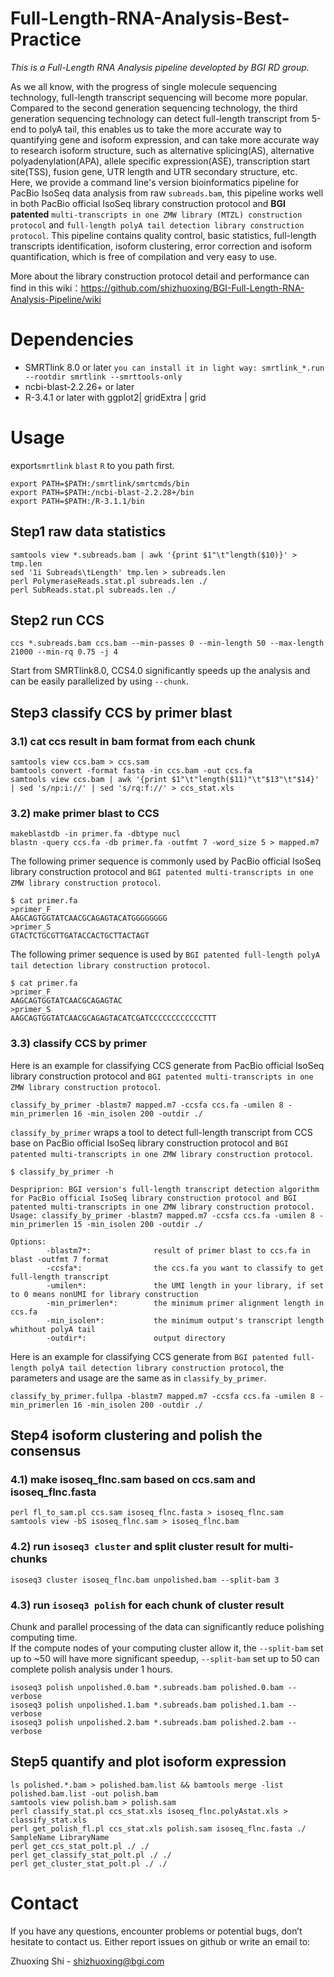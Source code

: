# Full-Length-RNA-Analysis-Best-Practice
*This is a Full-Length RNA Analysis pipeline developted by BGI RD group.*

As we all know, with the progress of single molecule sequencing technology, full-length transcript sequencing will become more popular. Compared to the second generation sequencing technology, the third generation sequencing technology can detect full-length transcript from 5-end to polyA tail, this enables us to take the more accurate way to quantifying gene and isoform expression, and can take more accurate way to research isoform structure, such as alternative splicing(AS), alternative polyadenylation(APA), allele specific expression(ASE), transcription start site(TSS), fusion gene, UTR length and UTR secondary structure, etc.   
Here, we provide a command line's version bioinformatics pipeline for PacBio IsoSeq data analysis from raw `subreads.bam`, this pipeline works well in both PacBio official IsoSeq library construction protocol and **BGI patented** `multi-transcripts in one ZMW library (MTZL) construction protocol` and `full-length polyA tail detection library construction protocol`. This pipeline contains quality control, basic statistics, full-length transcripts identification, isoform clustering, error correction and isoform quantification, which is free of compilation and very easy to use.

More about the library construction protocol detail and performance can find in this wiki：https://github.com/shizhuoxing/BGI-Full-Length-RNA-Analysis-Pipeline/wiki

# Dependencies
* SMRTlink 8.0 or later `you can install it in light way: smrtlink_*.run --rootdir smrtlink --smrttools-only`
* ncbi-blast-2.2.26+ or later
* R-3.4.1 or later with ggplot2| gridExtra | grid

# Usage
export`smrtlink` `blast` `R` to you path first.
```
export PATH=$PATH:/smrtlink/smrtcmds/bin
export PATH=$PATH:/ncbi-blast-2.2.28+/bin
export PATH=$PATH:/R-3.1.1/bin
```

## Step1 raw data statistics
```
samtools view *.subreads.bam | awk '{print $1"\t"length($10)}' > tmp.len
sed '1i Subreads\tLength' tmp.len > subreads.len
perl PolymeraseReads.stat.pl subreads.len ./
perl SubReads.stat.pl subreads.len ./
```
## Step2 run CCS
```
ccs *.subreads.bam ccs.bam --min-passes 0 --min-length 50 --max-length 21000 --min-rq 0.75 -j 4
```
Start from SMRTlink8.0, CCS4.0 significantly speeds up the analysis and can be easily parallelized by using `--chunk`. 

## Step3 classify CCS by primer blast
### 3.1) cat ccs result in bam format from each chunk
```
samtools view ccs.bam > ccs.sam
bamtools convert -format fasta -in ccs.bam -out ccs.fa 
samtools view ccs.bam | awk '{print $1"\t"length($11)"\t"$13"\t"$14}' | sed 's/np:i://' | sed 's/rq:f://' > ccs_stat.xls 
```
### 3.2) make primer blast to CCS
```
makeblastdb -in primer.fa -dbtype nucl
blastn -query ccs.fa -db primer.fa -outfmt 7 -word_size 5 > mapped.m7 
```
The following primer sequence is commonly used by PacBio official IsoSeq library construction protocol and `BGI patented multi-transcripts in one ZMW library construction protocol`.
```
$ cat primer.fa
>primer_F
AAGCAGTGGTATCAACGCAGAGTACATGGGGGGGG
>primer_S
GTACTCTGCGTTGATACCACTGCTTACTAGT
```
The following primer sequence is used by `BGI patented full-length polyA tail detection library construction protocol`.
```
$ cat primer.fa
>primer_F
AAGCAGTGGTATCAACGCAGAGTAC
>primer_S
AAGCAGTGGTATCAACGCAGAGTACATCGATCCCCCCCCCCCCTTT
```
### 3.3) classify CCS by primer
Here is an example for classifying CCS generate from PacBio official IsoSeq library construction protocol and `BGI patented multi-transcripts in one ZMW library construction protocol`.
```
classify_by_primer -blastm7 mapped.m7 -ccsfa ccs.fa -umilen 8 -min_primerlen 16 -min_isolen 200 -outdir ./ 
```
`classify_by_primer` wraps a tool to detect full-length transcript from CCS base on PacBio official IsoSeq library construction protocol and `BGI patented multi-transcripts in one ZMW library construction protocol`.
```
$ classify_by_primer -h

Despriprion: BGI version's full-length transcript detection algorithm for PacBio official IsoSeq library construction protocol and BGI patented multi-transcripts in one ZMW library construction protocol.
Usage: classify_by_primer -blastm7 mapped.m7 -ccsfa ccs.fa -umilen 8 -min_primerlen 15 -min_isolen 200 -outdir ./

Options:
        -blastm7*:              result of primer blast to ccs.fa in blast -outfmt 7 format
        -ccsfa*:                the ccs.fa you want to classify to get full-length transcript
        -umilen*:               the UMI length in your library, if set to 0 means nonUMI for library construction
        -min_primerlen*:        the minimum primer alignment length in ccs.fa
        -min_isolen*:           the minimum output's transcript length whithout polyA tail
        -outdir*:               output directory
```
Here is an example for classifying CCS generate from `BGI patented full-length polyA tail detection library construction protocol`, the parameters and usage are the same as in `classify_by_primer`.
```
classify_by_primer.fullpa -blastm7 mapped.m7 -ccsfa ccs.fa -umilen 8 -min_primerlen 16 -min_isolen 200 -outdir ./ 
```
## Step4 isoform clustering and polish the consensus
### 4.1) make isoseq_flnc.sam based on ccs.sam and isoseq_flnc.fasta
```
perl fl_to_sam.pl ccs.sam isoseq_flnc.fasta > isoseq_flnc.sam   
samtools view -bS isoseq_flnc.sam > isoseq_flnc.bam
```
### 4.2) run `isoseq3 cluster` and split cluster result for multi-chunks
```
isoseq3 cluster isoseq_flnc.bam unpolished.bam --split-bam 3
```
### 4.3) run `isoseq3 polish` for each chunk of cluster result
Chunk and parallel processing of the data can significantly reduce polishing computing time.   
If the compute nodes of your computing cluster allow it, the `--split-bam` set up to ~50 will have more significant speedup, `--split-bam` set up to 50 can complete polish analysis under 1 hours.
```
isoseq3 polish unpolished.0.bam *.subreads.bam polished.0.bam --verbose
isoseq3 polish unpolished.1.bam *.subreads.bam polished.1.bam --verbose
isoseq3 polish unpolished.2.bam *.subreads.bam polished.2.bam --verbose
```
## Step5 quantify and plot isoform expression
```
ls polished.*.bam > polished.bam.list && bamtools merge -list polished.bam.list -out polish.bam
samtools view polish.bam > polish.sam
perl classify_stat.pl ccs_stat.xls isoseq_flnc.polyAstat.xls > classify_stat.xls
perl get_polish_fl.pl ccs_stat.xls polish.sam isoseq_flnc.fasta ./ SampleName LibraryName
perl get_ccs_stat_polt.pl ./ ./
perl get_classify_stat_polt.pl ./ ./
perl get_cluster_stat_polt.pl ./ ./
```

# Contact
If you have any questions, encounter problems or potential bugs, don’t hesitate to contact us. Either report issues on github or write an email to:

Zhuoxing Shi - shizhuoxing@bgi.com
